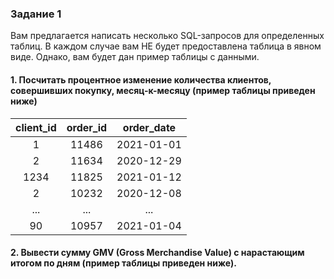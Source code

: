 ### Задание 1
Вам предлагается написать несколько SQL-запросов для определенных таблиц. В каждом случае вам НЕ будет предоставлена таблица в явном виде. Однако, вам будет дан пример таблицы с данными.

#### 1. Посчитать процентное изменение количества клиентов, совершивших покупку, месяц-к-месяцу (пример таблицы приведен ниже)

| client_id | order_id | order_date  |
| :-------: | :-------: | :------------: |
| 1           | 11486    | 2021-01-01 |
| 2           | 11634    | 2020-12-29 |
| 1234     | 11825     | 2021-01-12 |
| 2           | 10232    | 2020-12-08 |
| ...          | ...          | ...               |
| 90         | 10957     | 2021-01-04 |

#### 2. Вывести сумму GMV (Gross Merchandise Value) с нарастающим итогом по дням (пример таблицы приведен ниже).
